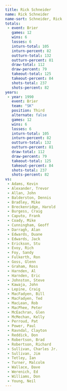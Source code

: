 ```yaml
---
title: Rick Schneider
name: Rick Schneider
name-sort: Schneider, Rick
totals:
 - event: Brier
   games: 12
   wins: 6
   losses: 6
   inturn-total: 105
   inturn-percent: 82
   outturn-total: 132
   outturn-percent: 81
   draw-total: 112
   draw-percent: 79
   takeout-total: 125
   takeout-percent: 84
   shots-total: 237
   shots-percent: 82
years:
 - year: 1990
   event: Brier
   team: "SK"
   position: Third
   alternate: false
   games: 12
   wins: 6
   losses: 6
   inturn-total: 105
   inturn-percent: 82
   outturn-total: 132
   outturn-percent: 81
   draw-total: 112
   draw-percent: 79
   takeout-total: 125
   takeout-percent: 84
   shots-total: 237
   shots-percent: 82
vs:
 - Adams, Kevin
 - Alexander, Trevor
 - Allan, John
 - Balderston, Dennis
 - Bradley, Mike
 - Breckenridge, Harold
 - Burgess, Craig
 - Caputo, Frank
 - Coady, Mike
 - Cunningham, Geoff
 - Darragh, Alan
 - Edwards, Duane
 - Edwards, Jack
 - Erickson, Stu
 - Evoy, Rich
 - Foy, Sandy
 - Fulkerth, Ron
 - Goss, Glenn
 - Graham, Ross
 - Harnden, Al
 - Harnden, Eric
 - Johnston, Steve
 - Kawaja, John
 - Lepine, Craig
 - MacFadyen, Bill
 - MacFadyen, Ted
 - MacLean, Rob
 - MacPhee, Peter
 - McEachran, Glen
 - McMechan, Kelly
 - Perroud, Pat
 - Power, Paul
 - Ravndal, Clayton
 - Reddick, Don
 - Robertson, Brad
 - Robertson, Richard
 - Sullivan, Charles Jr.
 - Sullivan, Jim
 - Tetley, Ian
 - Turner, Malcolm
 - Wallace, Dave
 - Werenich, Ed
 - Williams, Don
 - Young, Neil
---
```

